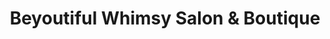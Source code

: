 ---
title: "Beyoutiful Whimsy Salon & Boutique"
url: /amarillo/beyoutiful-whimsy-salon-und-boutique/
shop: Kleidung
---